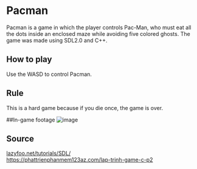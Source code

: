 # Pacman

Pacman is a game in which the player controls Pac-Man, who must eat all the dots inside an enclosed maze while avoiding five colored ghosts.
The game was made using SDL2.0 and C++.

## How to play

Use the WASD to control Pacman.

## Rule
This is a hard game because if you die once, the game is over.

##In-game footage
![image](https://github.com/hoang0205/Pacman/assets/94461101/b8de3531-8211-4d05-b297-0f678419697c)

## Source
[lazyfoo.net/tutorials/SDL/ ](https://lazyfoo.net/tutorials/SDL/)  
https://phattrienphanmem123az.com/lap-trinh-game-c-p2
